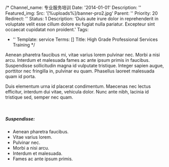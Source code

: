 /*
Channel_name: 专业服务培训
Date: '2014-01-01'
Description: ''
Featured_img:
  Src: '[%uploads%]/banner-pro2.jpg'
Parent: ''
Priority: 20
Redirect: ''
Status: 1
Description: 'Duis aute irure dolor in reprehenderit in voluptate velit esse cillum dolore eu fugiat nulla pariatur. Excepteur sint occaecat cupidatat non proident.'
Tags:
- ''
Template: service
Terms: []
Title: High Grade Professional Services Training
*/
<p>Aenean pharetra faucibus mi, vitae varius lorem pulvinar nec. Morbi a nisi arcu. Interdum et malesuada fames ac ante ipsum primis in faucibus. Suspendisse sollicitudin magna id vulputate tristique. Integer sapien augue, porttitor nec fringilla in, pulvinar eu quam. Phasellus laoreet malesuada quam id porta. </p>
<p>Duis elementum urna id placerat condimentum. Maecenas nec lectus efficitur, interdum dui vitae, vehicula dolor. Nunc ante nibh, lacinia id tristique sed, semper nec quam.</p>
<p><br></p>
<h5>Suspendisse:</h5>
<ul>
<li>Aenean pharetra faucibus.</li>
<li>Vitae varius lorem.</li>
<li>Pulvinar nec.</li>
<li>Morbi a nisi arcu.</li>
<li>Interdum et malesuada.</li>
<li>Fames ac ante ipsum primis.</li>
</ul>